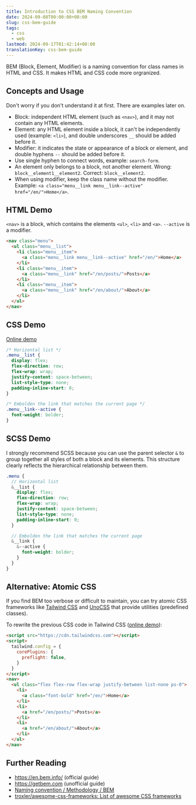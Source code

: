 ```yaml
---
title: Introduction to CSS BEM Naming Convention
date: 2024-09-08T00:00:00+08:00
slug: css-bem-guide
tags:
  - css
  - web
lastmod: 2024-09-17T01:42:14+08:00
translationKey: css-bem-guide
---
```


BEM (Block, Element, Modifier) is a naming convention for class names in HTML and CSS. It makes HTML and CSS code more orgranized.

## Concepts and Usage

Don't worry if you don't understand it at first. There are examples later on.

- Block: independent HTML element (such as `<nav>`), and it may not contain any HTML elements.
- Element: any HTML element inside a block, it can't be independently used (example: `<li>`), and double underscores `__` should be added before it.
- Modifier: it indicates the state or appearance of a block or element, and double hyphens `--` should be added before it.
- Use single hyphen to connect words, example: `search-form`.  
- An element only belongs to a block, not another element. Wrong: `block__element1__element2`. Correct: `block__element2`.
- When using modifier, keep the class name without the modifier. Example: `<a class="menu__link menu__link--active" href="/en/">Home</a>`.

## HTML Demo

`<nav>` is a block, which contains the elements `<ul>`, `<li>` and `<a>`. `--active` is a modifier.

```html
<nav class="menu">
  <ul class="menu__list">
    <li class="menu__item">
      <a class="menu__link menu__link--active" href="/en/">Home</a>
    </li>
    <li class="menu__item">
      <a class="menu__link" href="/en/posts/">Posts</a>
    </li>
    <li class="menu__item">
      <a class="menu__link" href="/en/about/">About</a>
    </li>
  </ul>
</nav>
```

## CSS Demo

[Online demo](https://jsbin.com/tilavasome/2/edit?html,css,output)

```css
/* Horizontal list */
.menu__list {
  display: flex;
  flex-direction: row;
  flex-wrap: wrap;
  justify-content: space-between;
  list-style-type: none;
  padding-inline-start: 0;
}

/* Embolden the link that matches the current page */
.menu__link--active {
  font-weight: bolder;
}
```

## SCSS Demo

I strongly recommend SCSS because you can use the parent selector `&` to group together all styles of both a block and its elements. This structure clearly reflects the hierarchical relationship between them.

```scss
.menu {
  // Horizontal list
  &__list {
    display: flex;
    flex-direction: row;
    flex-wrap: wrap;
    justify-content: space-between;
    list-style-type: none;
    padding-inline-start: 0;
  }

  // Embolden the link that matches the current page
  &__link {
    &--active {
      font-weight: bolder;
    }
  }
}
```

## Alternative: Atomic CSS

If you find BEM too verbose or difficult to maintain, you can try atomic CSS frameworks like [Tailwind CSS](https://tailwindcss.com/) and [UnoCSS](https://unocss.dev/) that provide utilities (predefined classes).

To rewrite the previous CSS code in Tailwind CSS ([online demo](https://jsbin.com/kolanoyele/2/edit?html,css,output)):

```html
<script src="https://cdn.tailwindcss.com"></script>
<script>
  tailwind.config = {
    corePlugins: {
      preflight: false,
    }
  }
</script>
<nav>
  <ul class="flex flex-row flex-wrap justify-between list-none ps-0">
    <li>
      <a class="font-bold" href="/en/">Home</a>
    </li>
    <li>
      <a href="/en/posts/">Posts</a>
    </li>
    <li>
      <a href="/en/about/">About</a>
    </li>
  </ul>
</nav>
```

## Further Reading

- <https://en.bem.info/> (official guide)
- <https://getbem.com> (unofficial guide)
- [Naming convention / Methodology / BEM](https://en.bem.info/methodology/naming-convention/)
- [troxler/awesome-css-frameworks: List of awesome CSS frameworks](https://github.com/troxler/awesome-css-frameworks)